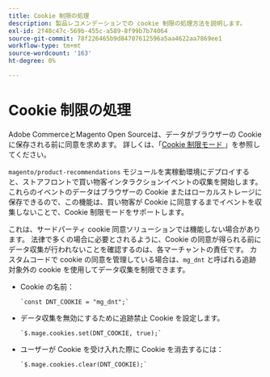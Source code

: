 ```yaml
---
title: Cookie 制限の処理
description: 製品レコメンデーションでの cookie 制限の処理方法を説明します。
exl-id: 2f48c47c-569b-455c-a589-8f99b7b74064
source-git-commit: 78f226465b9d84707612596a5aa4622aa7869ee1
workflow-type: tm+mt
source-wordcount: '163'
ht-degree: 0%

---
```


# Cookie 制限の処理

Adobe CommerceとMagento Open Sourceは、データがブラウザーの Cookie に保存される前に同意を求めます。 詳しくは、「[Cookie 制限モード ](https://experienceleague.adobe.com/docs/commerce-admin/start/compliance/privacy/compliance-cookie-law.html)」を参照してください。

`magento/product-recommendations` モジュールを実稼動環境にデプロイすると、ストアフロントで買い物客インタラクションイベントの収集を開始します。 これらのイベントのデータはブラウザーの Cookie またはローカルストレージに保存できるので、この機能は、買い物客が Cookie に同意するまでイベントを収集しないことで、Cookie 制限モードをサポートします。

これは、サードパーティ cookie 同意ソリューションでは機能しない場合があります。 法律で多くの場合に必要とされるように、Cookie の同意が得られる前にデータ収集が行われないことを確認するのは、各マーチャントの責任です。 カスタムコードで cookie の同意を管理している場合は、`mg_dnt` と呼ばれる追跡対象外の cookie を使用してデータ収集を制限できます。

- Cookie の名前：

  ```text
  `const DNT_COOKIE = "mg_dnt";`
  ```

- データ収集を無効にするために追跡禁止 Cookie を設定します。

  ```text
  `$.mage.cookies.set(DNT_COOKIE, true);`
  ```

- ユーザーが Cookie を受け入れた際に Cookie を消去するには：

  ```text
  `$.mage.cookies.clear(DNT_COOKIE);`
  ```

